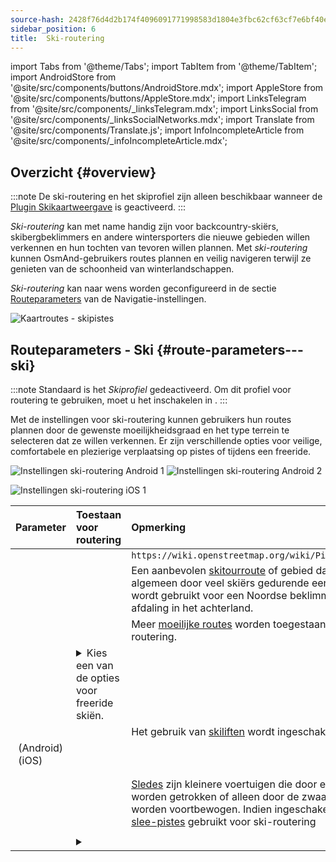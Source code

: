 ```yaml
---
source-hash: 2428f76d4d2b174f4096091771998583d1804e3fbc62cf63cf7e6bf40e95cc8c
sidebar_position: 6
title:  Ski-routering
---
```

import Tabs from '@theme/Tabs';
import TabItem from '@theme/TabItem';
import AndroidStore from '@site/src/components/buttons/AndroidStore.mdx';
import AppleStore from '@site/src/components/buttons/AppleStore.mdx';
import LinksTelegram from '@site/src/components/_linksTelegram.mdx';
import LinksSocial from '@site/src/components/_linksSocialNetworks.mdx';
import Translate from '@site/src/components/Translate.js';
import InfoIncompleteArticle from '@site/src/components/_infoIncompleteArticle.mdx';



## Overzicht {#overview}

:::note
De ski-routering en het skiprofiel zijn alleen beschikbaar wanneer de [Plugin Skikaartweergave](../../plugins/ski-maps.md) is geactiveerd.
:::

*Ski-routering* kan met name handig zijn voor backcountry-skiërs, skibergbeklimmers en andere wintersporters die nieuwe gebieden willen verkennen en hun tochten van tevoren willen plannen. Met *ski-routering* kunnen OsmAnd-gebruikers routes plannen en veilig navigeren terwijl ze genieten van de schoonheid van winterlandschappen.

*Ski-routering* kan naar wens worden geconfigureerd in de sectie [Routeparameters](../guidance/navigation-settings.md#route-parameters) van de Navigatie-instellingen.

![Kaartroutes - skipistes](@site/static/img/navigation/routing/ski_routing_overview.png)


## Routeparameters - Ski {#route-parameters---ski}

:::note
Standaard is het *Skiprofiel* gedeactiveerd. Om dit profiel voor routering te gebruiken, moet u het inschakelen in *<Translate android="true" ids="shared_string_menu,shared_string_settings,application_profiles"/>*.
:::

Met de instellingen voor ski-routering kunnen gebruikers hun routes plannen door de gewenste moeilijkheidsgraad en het type terrein te selecteren dat ze willen verkennen. Er zijn verschillende opties voor veilige, comfortabele en plezierige verplaatsing op pistes of tijdens een freeride.

<Tabs groupId="operating-systems" queryString="current-os">

<TabItem value="android" label="Android">

![Instellingen ski-routering Android 1](@site/static/img/navigation/routing/skiing_routing_1_andr.png) ![Instellingen ski-routering Android 2](@site/static/img/navigation/routing/skiing_routing_2_andr.png)

</TabItem>

<TabItem value="ios" label="iOS">

![Instellingen ski-routering iOS 1](@site/static/img/navigation/routing/skiing_routing_ios_1.png)

</TabItem>

</Tabs>

| Parameter | Toestaan voor routering | Opmerking |
|:------------|:---------------|:---------------|
|*<Translate android="true" ids="routing_attr_allow_skating_only_name"/>* | <Translate android="true" ids="routing_attr_allow_skating_only_description"/> |  `https://wiki.openstreetmap.org/wiki/Piste_Maps#Type`  |
|*<Translate android="true" ids="app_mode_ski_touring"/>* |   <Translate android="true" ids="routing_attr_piste_type_skitour_description"/> | Een aanbevolen [skitourroute](https://wiki.openstreetmap.org/wiki/Piste_Maps#Type) of gebied dat over het algemeen door veel skiërs gedurende een seizoen wordt gebruikt voor een Noordse beklimming en een afdaling in het achterland. |
|*<Translate android="true" ids="routing_attr_allow_advanced_name"/>* |  <Translate android="true" ids="routing_attr_allow_advanced_description"/>  | Meer [moeilijke routes](https://wiki.openstreetmap.org/wiki/Piste_Maps#Difficulty) worden toegestaan voor routering. |
|*<Translate android="true" ids="routing_attr_freeride_policy_name"/>* |   <details><summary> Kies een van de opties voor freeride skiën.  </summary>![Off piste Android](@site/static/img/navigation/routing/offpiste_android.png) </details> |   |
|*<Translate android="true" ids="routing_attr_piste_type_downhill_name"/>* |  <Translate android="true" ids="routing_attr_piste_type_downhill_description"/> | Het gebruik van [skiliften](https://wiki.openstreetmap.org/wiki/Piste_Maps#Ski_lifts) wordt ingeschakeld |
|*<Translate android="true" ids="routing_attr_piste_type_nordic_name"/>*&nbsp;(Android) *<Translate ios="true" ids="routeInfo_piste_type_name"/>*&nbsp;(iOS) |   <Translate android="true" ids="routing_attr_piste_type_nordic_description"/>|  |
|*<Translate android="true" ids="routing_attr_allow_classic_only_name"/>* |   <Translate android="true" ids="routing_attr_allow_classic_only_description"/>|  |
|*<Translate android="true" ids="routing_attr_allow_expert_name"/>* |   <Translate android="true" ids="routing_attr_allow_expert_description"/>|  |
|*<Translate android="true" ids="routing_attr_piste_type_sled_name"/>* |  <Translate android="true" ids="routing_attr_piste_type_sled_description"/> | [Sledes](https://wiki.openstreetmap.org/wiki/Piste_Maps#Type) zijn kleinere voertuigen die door een mens worden getrokken of alleen door de zwaartekracht worden voortbewogen. Indien ingeschakeld, worden [slee-pistes](https://wiki.openstreetmap.org/wiki/Piste_Maps#Type) gebruikt voor ski-routering |
|*<Translate android="true" ids="routing_attr_allow_intermediate_name"/>* |   <Translate android="true" ids="routing_attr_allow_intermediate_description"/>|  |
|*<Translate android="true" ids="routing_attr_difficulty_preference_name"/>* |  <details><summary>  <Translate android="true" ids="routing_attr_difficulty_preference_description"/> </summary>![Off piste Android](@site/static/img/navigation/routing/offpiste_android.png) </details> |  |